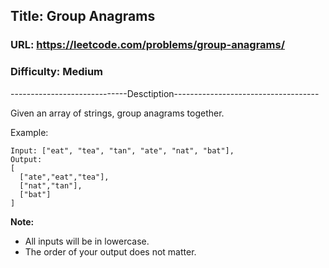 ## Title: Group Anagrams

### URL: https://leetcode.com/problems/group-anagrams/
### Difficulty: Medium

-----------------------------Desctiption------------------------------------

Given an array of strings, group anagrams together.

Example:

```
Input: ["eat", "tea", "tan", "ate", "nat", "bat"],
Output:
[
  ["ate","eat","tea"],
  ["nat","tan"],
  ["bat"]
]
```

**Note:**

* All inputs will be in lowercase.
* The order of your output does not matter.
